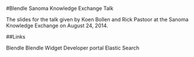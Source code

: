 #Blendle Sanoma Knowledge Exchange Talk

The slides for the talk given by Koen Bollen and Rick Pastoor at the Sanoma Knowledge Exchange on August 24, 2014.

##Links

Blendle
Blendle Widget Developer portal
Elastic Search